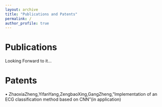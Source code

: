 ```yaml
---
layout: archive
title: "Publications and Patents"
permalink: /
author_profile: true
---
```


Publications
======
Looking Forward to it...

Patents
======
 • ZhaoxiaZheng,YifanYang,ZengbaoXing,GangZheng,”Implementation of an ECG classification method based on CNN”(in application)
